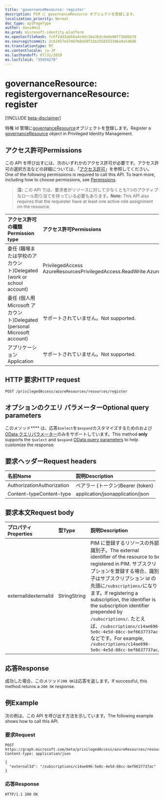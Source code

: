 ```yaml
---
title: 'governanceResource: register'
description: PIM に governanceResource オブジェクトを登録します。
localization_priority: Normal
doc_type: apiPageType
author: davidmu1
ms.prod: microsoft-identity-platform
ms.openlocfilehash: fc6f2dd3ab6ba4cddc1ba3b3cde0e80ff268bb70
ms.sourcegitcommit: 2c62457e57467b8d50f21b255b553106a9a5d8d6
ms.translationtype: MT
ms.contentlocale: ja-JP
ms.lasthandoff: 07/31/2019
ms.locfileid: "35954278"
---
```

# <a name="governanceresource-register"></a><span data-ttu-id="fee08-103">governanceResource: register</span><span class="sxs-lookup"><span data-stu-id="fee08-103">governanceResource: register</span></span>

[!INCLUDE [beta-disclaimer](../../includes/beta-disclaimer.md)]

<span data-ttu-id="fee08-104">特権 Id 管理に[governanceResource](../resources/governanceresource.md)オブジェクトを登録します。</span><span class="sxs-lookup"><span data-stu-id="fee08-104">Register a [governanceResource](../resources/governanceresource.md) object in Privileged Identity Management.</span></span>

## <a name="permissions"></a><span data-ttu-id="fee08-105">アクセス許可</span><span class="sxs-lookup"><span data-stu-id="fee08-105">Permissions</span></span>

<span data-ttu-id="fee08-p101">この API を呼び出すには、次のいずれかのアクセス許可が必要です。アクセス許可の選択方法などの詳細については、「[アクセス許可](/graph/permissions-reference)」を参照してください。</span><span class="sxs-lookup"><span data-stu-id="fee08-p101">One of the following permissions is required to call this API. To learn more, including how to choose permissions, see [Permissions](/graph/permissions-reference).</span></span>

><span data-ttu-id="fee08-108">**注:** この API では、要求者がリソースに対して少なくとも1つのアクティブなロール割り当てを持っている必要もあります。</span><span class="sxs-lookup"><span data-stu-id="fee08-108">**Note:** This API also requires that the requester have at least one active role assignment on the resource.</span></span>

| <span data-ttu-id="fee08-109">アクセス許可の種類</span><span class="sxs-lookup"><span data-stu-id="fee08-109">Permission type</span></span> | <span data-ttu-id="fee08-110">アクセス許可</span><span class="sxs-lookup"><span data-stu-id="fee08-110">Permissions</span></span> |
|:--------------- |:----------- |
| <span data-ttu-id="fee08-111">委任 (職場または学校のアカウント)</span><span class="sxs-lookup"><span data-stu-id="fee08-111">Delegated (work or school account)</span></span> | <span data-ttu-id="fee08-112">PrivilegedAccess AzureResources</span><span class="sxs-lookup"><span data-stu-id="fee08-112">PrivilegedAccess.ReadWrite.AzureResources</span></span> |
| <span data-ttu-id="fee08-113">委任 (個人用 Microsoft アカウント)</span><span class="sxs-lookup"><span data-stu-id="fee08-113">Delegated (personal Microsoft account)</span></span> | <span data-ttu-id="fee08-114">サポートされていません。</span><span class="sxs-lookup"><span data-stu-id="fee08-114">Not supported.</span></span> |
| <span data-ttu-id="fee08-115">アプリケーション</span><span class="sxs-lookup"><span data-stu-id="fee08-115">Application</span></span> | <span data-ttu-id="fee08-116">サポートされていません。</span><span class="sxs-lookup"><span data-stu-id="fee08-116">Not supported.</span></span> |

## <a name="http-request"></a><span data-ttu-id="fee08-117">HTTP 要求</span><span class="sxs-lookup"><span data-stu-id="fee08-117">HTTP request</span></span>

<!-- { "blockType": "ignored" } -->
```http
POST /privilegedAccess/azureResources/resources/register
```

## <a name="optional-query-parameters"></a><span data-ttu-id="fee08-118">オプションのクエリ パラメーター</span><span class="sxs-lookup"><span data-stu-id="fee08-118">Optional query parameters</span></span>

<span data-ttu-id="fee08-119">このメソッド\*\*\*\* は、応答`$select`を`$expand`カスタマイズするためのおよび[OData クエリパラメーター](/graph/query-parameters)のみをサポートしています。</span><span class="sxs-lookup"><span data-stu-id="fee08-119">This method **only** supports the `$select` and `$expand` [OData query parameters](/graph/query-parameters) to help customize the response.</span></span>

## <a name="request-headers"></a><span data-ttu-id="fee08-120">要求ヘッダー</span><span class="sxs-lookup"><span data-stu-id="fee08-120">Request headers</span></span>

| <span data-ttu-id="fee08-121">名前</span><span class="sxs-lookup"><span data-stu-id="fee08-121">Name</span></span> | <span data-ttu-id="fee08-122">説明</span><span class="sxs-lookup"><span data-stu-id="fee08-122">Description</span></span> |
|:---- |:----------- |
| <span data-ttu-id="fee08-123">Authorization</span><span class="sxs-lookup"><span data-stu-id="fee08-123">Authorization</span></span> | <span data-ttu-id="fee08-124">ベアラー {トークン}</span><span class="sxs-lookup"><span data-stu-id="fee08-124">Bearer {token}</span></span> |
| <span data-ttu-id="fee08-125">Content-type</span><span class="sxs-lookup"><span data-stu-id="fee08-125">Content-type</span></span> | <span data-ttu-id="fee08-126">application/json</span><span class="sxs-lookup"><span data-stu-id="fee08-126">application/json</span></span> |

## <a name="request-body"></a><span data-ttu-id="fee08-127">要求本文</span><span class="sxs-lookup"><span data-stu-id="fee08-127">Request body</span></span>

| <span data-ttu-id="fee08-128">プロパティ</span><span class="sxs-lookup"><span data-stu-id="fee08-128">Properties</span></span> | <span data-ttu-id="fee08-129">型</span><span class="sxs-lookup"><span data-stu-id="fee08-129">Type</span></span> | <span data-ttu-id="fee08-130">説明</span><span class="sxs-lookup"><span data-stu-id="fee08-130">Description</span></span> |
|:---------- |:---- |:----------- |
| <span data-ttu-id="fee08-131">externalId</span><span class="sxs-lookup"><span data-stu-id="fee08-131">externalId</span></span> | <span data-ttu-id="fee08-132">String</span><span class="sxs-lookup"><span data-stu-id="fee08-132">String</span></span> | <span data-ttu-id="fee08-133">PIM に登録するリソースの外部識別子。</span><span class="sxs-lookup"><span data-stu-id="fee08-133">The external identifier of the resource to be registered in PIM.</span></span> <span data-ttu-id="fee08-134">サブスクリプションを登録する場合、識別子はサブスクリプション id の先頭に`/subscriptions/`になります。</span><span class="sxs-lookup"><span data-stu-id="fee08-134">If registering a subscription, the identifier is the subscription identifier prepended by `/subscriptions/`.</span></span> <span data-ttu-id="fee08-135">たとえば、`/subscriptions/c14ae696-5e0c-4e5d-88cc-bef6637737ac` などです。</span><span class="sxs-lookup"><span data-stu-id="fee08-135">For example, `/subscriptions/c14ae696-5e0c-4e5d-88cc-bef6637737ac`.</span></span> |

## <a name="response"></a><span data-ttu-id="fee08-136">応答</span><span class="sxs-lookup"><span data-stu-id="fee08-136">Response</span></span>

<span data-ttu-id="fee08-137">成功した場合、このメソッド`200 OK`は応答を返します。</span><span class="sxs-lookup"><span data-stu-id="fee08-137">If successful, this method returns a `200 OK` response.</span></span>

## <a name="example"></a><span data-ttu-id="fee08-138">例</span><span class="sxs-lookup"><span data-stu-id="fee08-138">Example</span></span>

<span data-ttu-id="fee08-139">次の例は、この API を呼び出す方法を示しています。</span><span class="sxs-lookup"><span data-stu-id="fee08-139">The following example shows how to call this API.</span></span>
<!-- {
  "blockType": "request",
  "name": "get_governanceresource"
}-->
### <a name="request"></a><span data-ttu-id="fee08-140">要求</span><span class="sxs-lookup"><span data-stu-id="fee08-140">Request</span></span>
```http
POST https://graph.microsoft.com/beta/privilegedAccess/azureResources/resources/register
Content-type: application/json

{
  "externalId": "/subscriptions/c14ae696-5e0c-4e5d-88cc-bef6637737ac"
}
```
### <a name="response"></a><span data-ttu-id="fee08-141">応答</span><span class="sxs-lookup"><span data-stu-id="fee08-141">Response</span></span>
<!-- {
  "blockType": "response",
  "truncated": false,
  "@odata.type": "microsoft.graph.governanceResource"
} -->
```http
HTTP/1.1 200 OK
```

<!-- uuid: 8fcb5dbc-d5aa-4681-8e31-b001d5168d79
2015-10-25 14:57:30 UTC -->
<!--
{
  "type": "#page.annotation",
  "description": "Register governanceResource",
  "keywords": "",
  "section": "documentation",
  "tocPath": "",
  "suppressions": []
}
-->
